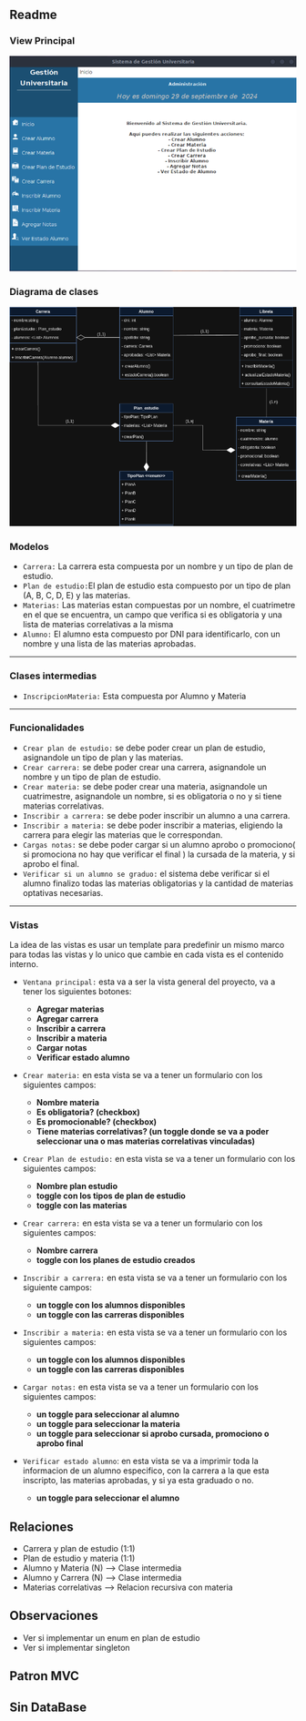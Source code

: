 ## Readme


### View Principal

![ViewPrincipal.png](assets/ViewPrincipal.png)

### Diagrama de clases

![Diagrama_de_clases.png](assets/Diagrama_de_clases.png)

### Modelos

- `Carrera:` La carrera esta compuesta por un nombre y  un tipo de  plan de estudio.
- `Plan de estudio:`El plan de estudio esta compuesto por un tipo de plan (A, B, C, D, E) y las materias.
- `Materias:` Las materias estan compuestas por un nombre, el cuatrimetre en el que se encuentra, un campo que verifica si es obligatoria y una lista de materias correlativas a la misma
- `Alumno:` El alumno esta compuesto por DNI para identificarlo, con un nombre y una lista de las materias aprobadas.

---
### Clases intermedias

- `InscripcionMateria:` Esta compuesta por Alumno y Materia 

---
### Funcionalidades

- `Crear plan de estudio:` se debe poder crear un plan de estudio, asignandole un tipo de plan y las materias.
- `Crear carrera:` se debe poder crear una carrera, asignandole un nombre y un tipo de plan de estudio.
- `Crear materia:` se debe poder crear una materia, asignandole un cuatrimestre, asignandole un nombre, si es obligatoria o no y si tiene materias correlativas.
- `Inscribir a carrera:` se debe poder inscribir un alumno a una carrera.
- `Inscribir a materia:` se debe poder inscribir a materias, eligiendo la carrera para elegir las materias que le correspondan.
- `Cargas notas:` se debe poder cargar si un alumno aprobo o promociono( si promociona no hay que verificar el final ) la cursada de la materia, y si aprobo el final.
- `Verificar si un alumno se graduo:` el sistema debe verificar si el alumno finalizo todas las materias obligatorias y la cantidad de materias optativas necesarias.

---

### Vistas

La idea de las vistas es usar un template para predefinir un mismo marco para todas las vistas y lo unico que cambie en cada vista es el contenido interno.

- `Ventana principal:` esta va a ser la vista general del proyecto, va a tener los siguientes botones:
  - **Agregar materias**
  - **Agregar carrera**
  - **Inscribir a carrera**
  - **Inscribir a materia**
  - **Cargar notas** 
  - **Verificar estado alumno**

- `Crear materia:` en esta vista se va a tener un formulario con los siguientes campos:
  - **Nombre materia**
  - **Es obligatoria? (checkbox)**
  - **Es promocionable? (checkbox)**
  - **Tiene materias correlativas? (un toggle donde se va a poder seleccionar una o mas materias correlativas vinculadas)**

- `Crear Plan de estudio:` en esta vista se va a tener un formulario con los siguientes campos:
  - **Nombre plan estudio**
  - **toggle con los tipos de plan de estudio**
  - **toggle con las materias**

- `Crear carrera:` en esta vista se va a tener un formulario con los siguientes campos:
  - **Nombre carrera**
  - **toggle con los planes de estudio creados**
  
- `Inscribir a carrera:` en esta vista se va a tener un formulario con los siguiente campos:
  - **un toggle con los alumnos disponibles**
  - **un toggle con las carreras disponibles**

- `Inscribir a materia:` en esta vista se va a tener un formulario con los siguientes campos:
  - **un toggle con los alumnos disponibles**
  - **un toggle con las carreras disponibles**

- `Cargar notas:` en esta vista se va a tener un formulario con los siguientes campos:
  - **un toggle para seleccionar al alumno**
  - **un toggle para seleccionar la materia**
  - **un toggle para seleccionar si aprobo cursada, promociono o aprobo final**

- `Verificar estado alumno`: en esta vista se va a imprimir toda la informacion de un alumno especifico, con la carrera a la que esta inscripto, las materias aprobadas, y si ya esta graduado o no.
  - **un toggle para seleccionar el alumno**



## Relaciones
  - Carrera y plan de estudio (1:1)
  - Plan de estudio y materia (1:1)
  - Alumno y Materia (N) --> Clase intermedia
  - Alumno y Carrera (N) --> Clase intermedia
  - Materias correlativas --> Relacion recursiva con materia
## Observaciones
  - Ver si implementar un enum en plan de estudio
  - Ver si implementar singleton
## Patron MVC
## Sin DataBase
##
